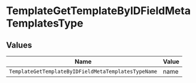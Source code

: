 # TemplateGetTemplateByIDFieldMetaTemplatesType


## Values

| Name                                                | Value                                               |
| --------------------------------------------------- | --------------------------------------------------- |
| `TemplateGetTemplateByIDFieldMetaTemplatesTypeName` | name                                                |